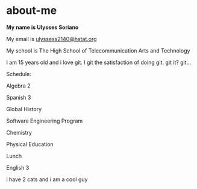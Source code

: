 # about-me

**My name is Ulysses Soriano**

My email is ulyssess2140@hstat.org

My school is The High School of Telecommunication Arts and Technology 

I am 15 years old and i love git. I git the satisfaction of doing git. git it? git...

Schedule: 

Algebra 2

Spanish 3

Global History

Software Engineering Program

Chemistry

Physical Education

Lunch

English 3

i have 2 cats and i am a cool guy

